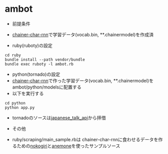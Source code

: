 # ambot

- 前提条件
 - [chainer-char-rnn](https://github.com/yusuketomoto/chainer-char-rnn)で学習データ(vocab.bin, **.chainermodel)を作成済

- ruby(ruboty)の設定  

```
cd ruby
bundle install --path vendor/bundle
bundle exec ruboty -l ambot.rb
```

- python(tornado)の設定
 - [chainer-char-rnn](https://github.com/yusuketomoto/chainer-char-rnn)で作った学習データ(vocab.bin, **.chainermodel)をambot/python/modelsに配置する
 - 以下を実行する
 ```
 cd python
 python app.py
 ```
 - tornadoのソースは[japanese_talk_api](https://github.com/Drunkar/japanese_talk_api)から拝借

- その他  
 - ruby/scraping/main_sample.rbは chainer-char-rnnに食わせるデータを作るための[nokogiri](http://www.nokogiri.org/)と[anemone](http://anemone.rubyforge.org/)を使ったサンプルソース
